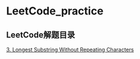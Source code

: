# LeetCode_practice
## LeetCode解题目录

[3. Longest Substring Without Repeating Characters](https://github.com/DF-Kyun/LeetCode_practice/tree/master/String/3.%20Longest%20Substring%20Without%20Repeating%20Characters)

